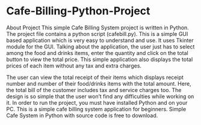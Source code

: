 # Cafe-Billing-Python-Project

About Project
This simple Cafe Billing System project is written in Python. The project file contains a python script (cafebill.py). This is a simple GUI based application which is very easy to understand and use. It uses Tkinter module for the GUI. Talking about the application, the user just has to select among the food and drinks items, enter the quantity and click on the total button to view the total price. This simple application also displays the total prices of each item without any tax and extra charges.

The user can view the total receipt of their items which displays receipt number and number of their food/drinks items with the total amount. Here, the total bill of the customer includes tax and service charges too. The design is so simple that the user won’t find any difficulties while working on it. In order to run the project, you must have installed Python and on your PC. This is a simple cafe billing system application for beginners. Simple Cafe System in Python with source code is free to download.
